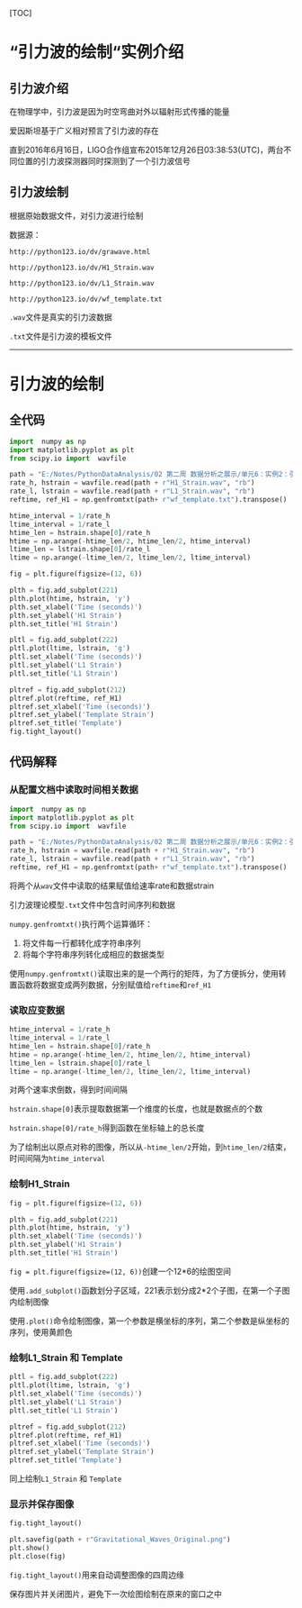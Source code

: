 [TOC]

# “引力波的绘制“实例介绍

## 引力波介绍

在物理学中，引力波是因为时空弯曲对外以辐射形式传播的能量

爱因斯坦基于广义相对预言了引力波的存在

直到2016年6月16日，LIGO合作组宣布2015年12月26日03:38:53(UTC)，两台不同位置的引力波探测器同时探测到了一个引力波信号



## 引力波绘制

根据原始数据文件，对引力波进行绘制

数据源：

`http://python123.io/dv/grawave.html`

`http://python123.io/dv/H1_Strain.wav`

`http://python123.io/dv/L1_Strain.wav`

`http://python123.io/dv/wf_template.txt`

`.wav`文件是真实的引力波数据

`.txt`文件是引力波的模板文件

****



# 引力波的绘制

## 全代码

```python
import  numpy as np
import matplotlib.pyplot as plt
from scipy.io import  wavfile

path = "E:/Notes/PythonDataAnalysis/02 第二周 数据分析之展示/单元6：实例2：引力波的绘制/引力波数据/"
rate_h, hstrain = wavfile.read(path + r"H1_Strain.wav", "rb")
rate_l, lstrain = wavfile.read(path + r"L1_Strain.wav", "rb")
reftime, ref_H1 = np.genfromtxt(path+ r"wf_template.txt").transpose()

htime_interval = 1/rate_h
ltime_interval = 1/rate_l
htime_len = hstrain.shape[0]/rate_h
htime = np.arange(-htime_len/2, htime_len/2, htime_interval)
ltime_len = lstrain.shape[0]/rate_l
ltime = np.arange(-ltime_len/2, ltime_len/2, ltime_interval)

fig = plt.figure(figsize=(12, 6))

plth = fig.add_subplot(221)
plth.plot(htime, hstrain, 'y')
plth.set_xlabel('Time (seconds)')
plth.set_ylabel('H1 Strain')
plth.set_title('H1 Strain')

pltl = fig.add_subplot(222)
pltl.plot(ltime, lstrain, 'g')
pltl.set_xlabel('Time (seconds)')
pltl.set_ylabel('L1 Strain')
pltl.set_title('L1 Strain')

pltref = fig.add_subplot(212)
pltref.plot(reftime, ref_H1)
pltref.set_xlabel('Time (seconds)')
pltref.set_ylabel('Template Strain')
pltref.set_title('Template')
fig.tight_layout()

```



## 代码解释

### 从配置文档中读取时间相关数据

```python
import  numpy as np
import matplotlib.pyplot as plt
from scipy.io import  wavfile

path = "E:/Notes/PythonDataAnalysis/02 第二周 数据分析之展示/单元6：实例2：引力波的绘制/引力波数据/"
rate_h, hstrain = wavfile.read(path + r"H1_Strain.wav", "rb")
rate_l, lstrain = wavfile.read(path + r"L1_Strain.wav", "rb")
reftime, ref_H1 = np.genfromtxt(path+ r"wf_template.txt").transpose()
```

将两个从`wav`文件中读取的结果赋值给速率rate和数据strain

引力波理论模型`.txt`文件中包含时间序列和数据

`numpy.genfromtxt()`执行两个运算循环：

1. 将文件每一行都转化成字符串序列
2. 将每个字符串序列转化成相应的数据类型

使用`numpy.genfromtxt()`读取出来的是一个两行的矩阵，为了方便拆分，使用转置函数将数据变成两列数据，分别赋值给`reftime`和`ref_H1`



### 读取应变数据

```python
htime_interval = 1/rate_h
ltime_interval = 1/rate_l
htime_len = hstrain.shape[0]/rate_h
htime = np.arange(-htime_len/2, htime_len/2, htime_interval)
ltime_len = lstrain.shape[0]/rate_l
ltime = np.arange(-ltime_len/2, ltime_len/2, ltime_interval)
```

对两个速率求倒数，得到时间间隔

`hstrain.shape[0]`表示提取数据第一个维度的长度，也就是数据点的个数

`hstrain.shape[0]/rate_h`得到函数在坐标轴上的总长度

为了绘制出以原点对称的图像，所以从`-htime_len/2`开始，到`htime_len/2`结束，时间间隔为`htime_interval`



### 绘制H1_Strain

```python
fig = plt.figure(figsize=(12, 6))

plth = fig.add_subplot(221)
plth.plot(htime, hstrain, 'y')
plth.set_xlabel('Time (seconds)')
plth.set_ylabel('H1 Strain')
plth.set_title('H1 Strain')
```

`fig = plt.figure(figsize=(12, 6))`创建一个12*6的绘图空间

使用`.add_subplot()`函数划分子区域，221表示划分成2*2个子图，在第一个子图内绘制图像

使用`.plot()`命令绘制图像，第一个参数是横坐标的序列，第二个参数是纵坐标的序列，使用黄颜色



### 绘制L1_Strain 和 Template

```python
pltl = fig.add_subplot(222)
pltl.plot(ltime, lstrain, 'g')
pltl.set_xlabel('Time (seconds)')
pltl.set_ylabel('L1 Strain')
pltl.set_title('L1 Strain')

pltref = fig.add_subplot(212)
pltref.plot(reftime, ref_H1)
pltref.set_xlabel('Time (seconds)')
pltref.set_ylabel('Template Strain')
pltref.set_title('Template')

```

同上绘制`L1_Strain` 和 `Template`



### 显示并保存图像

```python
fig.tight_layout()

plt.savefig(path + r"Gravitational_Waves_Original.png")
plt.show()
plt.close(fig)
```

`fig.tight_layout()`用来自动调整图像的四周边缘

保存图片并关闭图片，避免下一次绘图绘制在原来的窗口之中

